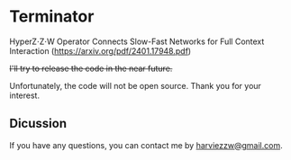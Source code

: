 # Terminator
 
HyperZ⋅Z⋅W Operator Connects Slow-Fast Networks for Full Context Interaction (https://arxiv.org/pdf/2401.17948.pdf)

~~I'll try to release the code in the near future.~~

Unfortunately, the code will not be open source. Thank you for your interest.

## Dicussion

If you have any questions, you can contact me by harviezzw@gmail.com.

